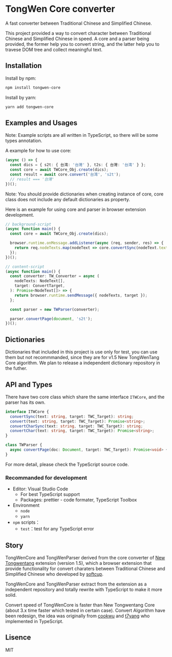 # TongWen Core converter

A fast converter between Traditional Chinese and Simplified Chinese.

This project provided a way to convert character between Traditional Chinese and Simplified Chinese in speed. A core and a parser being provided, the former help you to convert string, and the latter help you to travese DOM tree and collect meaningful text.

## Installation

Install by npm:
```bash
npm install tongwen-core
```

Install by yarn:
```bash
yarn add tongwen-core
```

## Examples and Usages

Note: Example scripts are all written in TypeScript, so there will be some types annotation.

A example for how to use core:

```typescript
(async () => {
  const dics = { s2t: { 台湾: '台灣' }, t2s: { 台灣: '台湾' } };
  const core = await TWCore_Obj.create(dics);
  const result = await core.convert('台湾', 's2t');
  // result === '台灣'
})();
```

Note: You should provide dictionaries when creating instance of core, core class does not include any default dictionaries as property.

Here is an example for using core and parser in browser extension development.

```typescript
// background-script
(async function main() {
  const core = await TWCore_Obj.create(dics);

  browser.runtime.onMessage.addListener(async (req, sender, res) => {
    return req.nodeTexts.map(nodeText => core.convertSync(nodeText.text, req.target));
  });
})();

// content-script
(async function main() {
  const converter: TW_Converter = async (
    nodeTexts: NodeText[],
    target: ConvertTarget,
  ): Promise<NodeText[]> => {
    return browser.runtime.sendMessage({ nodeTexts, target });
  };

  const parser = new TWParser(converter);

  parser.convertPage(document, 's2t');
})();
```

## Dictionaries
Dictionaries that included in this project is use only for test, you can use them but not recommmanded, since they are for v1.5 New TongWenTang Core algorithm. We plan to release a independent dictionary repository in the futher.

## API and Types

There have two core class which share the same interface `ITWCore`, and the parser has its own.

```typescript
interface ITWCore {
  convertSync(text: string, target: TWC_Target): string;
  convert(text: string, target: TWC_Target): Promise<string>;
  convertCharSync(text: string, target: TWC_Target): string;
  convertChar(text: string, target: TWC_Target): Promise<string>;
}

class TWParser {
  async convertPage(doc: Document, target: TWC_Target): Promise<void> {}
}
```

For more detail, please check the TypeScript source code.

### Recommanded for development

* Editor: Visual Studio Code
  * For best TypeScript support
  * Packages: prettier - code formater, TypeScript Toolbox
* Environment
  * `node`
  * `yarn`
* `npm` scripts：
  * `test`：test for any TypeScript error

## Story

TongWenCore and TongWenParser derived from the core converter of [New Tongwentang](https://github.com/tongwentang/New-Tongwentang-for-Firefox) extension (version 1.5), which a browser extension that provide functionality for convert charaters between Traditional Chinese and Simplified Chinese who developed by [softcup](https://github.com/softcup).

TongWenCore and TongWenParser extract from the extension as a independent repository and totally rewrite with TypeScript to make it more solid.

Convert speed of TongWenCore is faster than New Tongwentang Core (about 3.x time faster which tested in certain case). Convert Algorithm have been redesign, the idea was originally from [cookwu](https://github.com/cookwu) and [t7yang](https://github.com/t7yang) who implemented in TypeScript.

## Lisence

MIT
